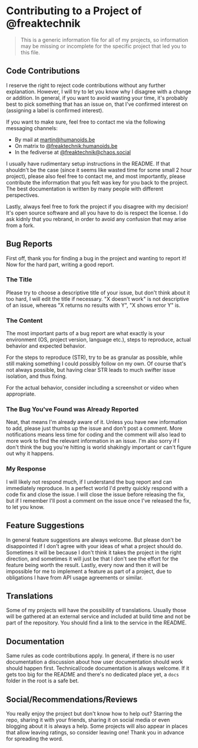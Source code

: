 # Contributing to a Project of @freaktechnik

> This is a generic information file for all of my projects, so information may be missing or incomplete for the specific project that led you to this file.

## Code Contributions

I reserve the right to reject code contributions without any further explanation. However, I will try to let you know why I disagree with a change or addition.
In general, if you want to avoid wasting your time, it's probably best to pick something that has an issue on, that I've confirmed interest on (assigning a label
is confirmed interest).

If you want to make sure, feel free to contact me via the following messaging channels:

- By mail at martin@humanoids.be
- On matrix to [@freaktechnik:humanoids.be](https://matrix.to/#/@freaktechnik:humanoids.be)
- In the fediverse at [@freaktechnik@chaos.social](https://chaos.social/@freaktechnik)

I usually have rudimentary setup instructions in the README. If that shouldn't be the case (since it seems like wasted time for some small 2 hour project), please
also feel free to contact me, and most importantly, please contribute the information that you felt was key for you back to the project. The best documentation is
written by many people with different perspectives.

Lastly, always feel free to fork the project if you disagree with my decision! It's open source software and all you have to do is respect the license.
I do ask kidnly that you rebrand, in order to avoid any confusion that may arise from a fork.

## Bug Reports

First off, thank you for finding a bug in the project and wanting to report it! Now for the hard part, writing a good report.

### The Title

Please try to choose a descriptive title of your issue, but don't think about it too hard, I will edit the title if necessary. "X doesn't work" is not
descriptive of an issue, whereas "X returns no results with Y", "X shows error Y" is.

### The Content

The most important parts of a bug report are what exactly is your environment (OS, project version, language etc.), steps to reproduce, actual behavior and
expected behavior.

For the steps to reproduce (STR), try to be as granular as possible, while still making something I could possibly follow on my own. Of course that's not always possible,
but having clear STR leads to much swifter issue isolation, and thus fixing.

For the actual behavior, consider including a screenshot or video when appropriate.

### The Bug You've Found was Already Reported

Neat, that means I'm already aware of it. Unless you have new information to add, please just thumbs up the issue and don't post a comment. More notifications means less time for coding and the comment will also lead to more work to find the relevant information in an issue. I'm also sorry if I don't think the bug
you're hitting is world shakingly important or can't figure out why it happens.

### My Response

I will likely not respond much, if I understand the bug report and can immediately reproduce. In a perfect world I'd pretty quickly respond with a code fix and
close the issue. I will close the issue before releasing the fix, but if I remember I'll post a comment on the issue once I've released the fix, to let you know.

## Feature Suggestions

In general feature suggestions are always welcome. But please don't be disappointed if I don't agree with your ideas of what a project should do. Sometimes it will
be because I don't think it takes the project in the right direction, and sometimes it will just be that I don't see the effort for the feature being worth the
result. Lastly, every now and then it will be impossible for me to implement a feature as part of a project, due to obligations I have from API usage agreements or
similar.

## Translations

Some of my projects will have the possibility of translations. Usually those will be gathered at an external service and included at build time and not be part of
the repository. You should find a link to the service in the README.

## Documentation

Same rules as code contributions apply. In general, if there is no user documentation a discussion about how user documentation should work should happen first.
Technical/code documentation is always welcome. If it gets too big for the README and there's no dedicated place yet, a `docs` folder in the root is a safe bet.

## Social/Recommendations/Reviews

You really enjoy the project but don't know how to help out? Starring the repo, sharing it with your friends, sharing it on social media or even blogging about it is always a help. Some projects will also appear in places that allow leaving ratings, so consider leaving one! Thank you in advance for spreading the word.
